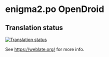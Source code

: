 # enigma2.po OpenDroid

## Translation status

[![Translation status](http://127.0.0.1:8000/widget/enigma2/enigma/open-graph.png)](http://127.0.0.1:8000/projects/enigma2/enigma/)

See https://weblate.org/ for more info.
